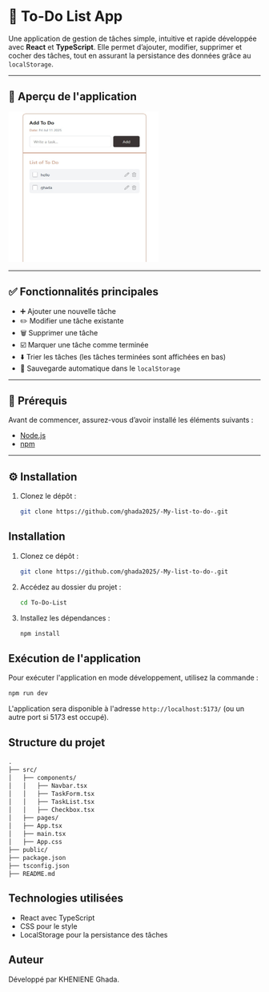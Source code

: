 # 📝 To-Do List App

Une application de gestion de tâches simple, intuitive et rapide développée avec **React** et **TypeScript**. Elle permet d’ajouter, modifier, supprimer et cocher des tâches, tout en assurant la persistance des données grâce au `localStorage`.

---

## 📸 Aperçu de l'application

<div>
  <img src="./To-Do-List/public/screenshot.jpg" alt="Aperçu de l'application" width="300" height="300"/>
</div>

---

## ✅ Fonctionnalités principales

- ➕ Ajouter une nouvelle tâche  
- ✏️ Modifier une tâche existante  
- 🗑️ Supprimer une tâche  
- ☑️ Marquer une tâche comme terminée  
- ⬇️ Trier les tâches (les tâches terminées sont affichées en bas)  
- 💾 Sauvegarde automatique dans le `localStorage`  

---

## 🚀 Prérequis

Avant de commencer, assurez-vous d’avoir installé les éléments suivants :

- [Node.js](https://nodejs.org/)
- [npm](https://www.npmjs.com/)

---

## ⚙️ Installation

1. Clonez le dépôt :
   ```bash
   git clone https://github.com/ghada2025/-My-list-to-do-.git

## Installation

1. Clonez ce dépôt :
   ```sh
   git clone https://github.com/ghada2025/-My-list-to-do-.git
   ```
2. Accédez au dossier du projet :
   ```sh
   cd To-Do-List
   ```
3. Installez les dépendances :
   ```sh
   npm install
   ```

## Exécution de l'application

Pour exécuter l'application en mode développement, utilisez la commande :
```sh
npm run dev
```

L'application sera disponible à l'adresse `http://localhost:5173/` (ou un autre port si 5173 est occupé).

## Structure du projet

```
.
├── src/
│   ├── components/
│   │   ├── Navbar.tsx
│   │   ├── TaskForm.tsx
│   │   ├── TaskList.tsx
│   │   ├── Checkbox.tsx
│   ├── pages/
│   ├── App.tsx
│   ├── main.tsx
│   ├── App.css 
├── public/
├── package.json
├── tsconfig.json
├── README.md
```

## Technologies utilisées
- React avec TypeScript
- CSS pour le style
- LocalStorage pour la persistance des tâches

## Auteur
Développé par KHENIENE Ghada.


